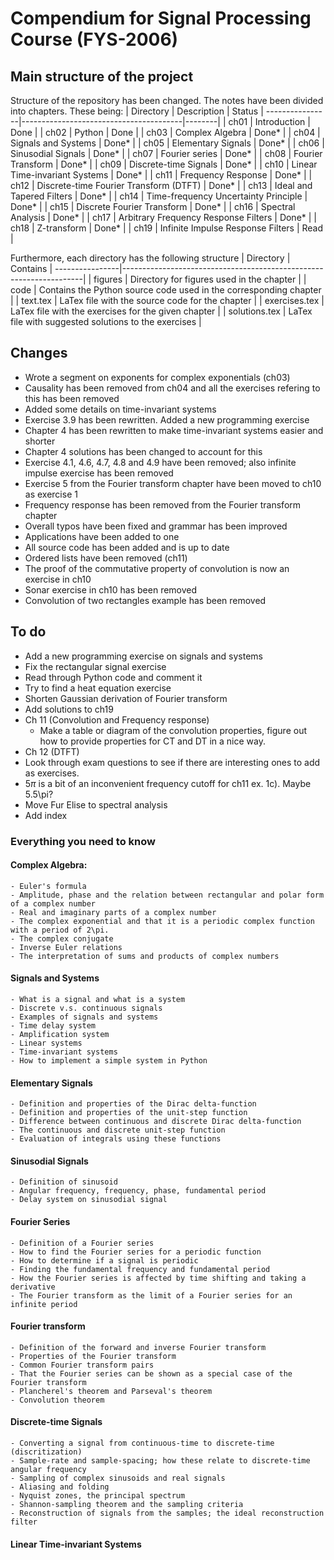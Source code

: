 # Compendium for Signal Processing Course (FYS-2006)

## Main structure of the project
Structure of the repository has been changed. The notes have been divided into chapters. These being:
| Directory     | Description                            | Status |
----------------|----------------------------------------|--------|
| ch01          | Introduction                           | Done   |
| ch02          | Python                                 | Done   |
| ch03          | Complex Algebra                        | Done*  |
| ch04          | Signals and Systems                    | Done*  |
| ch05          | Elementary Signals                     | Done*  |
| ch06          | Sinusodial Signals                     | Done*  |
| ch07          | Fourier series                         | Done*  |
| ch08          | Fourier Transform                      | Done*  |
| ch09          | Discrete-time Signals                  | Done*  |
| ch10          | Linear Time-invariant Systems          | Done*  |
| ch11          | Frequency Response                     | Done*  |
| ch12          | Discrete-time Fourier Transform (DTFT) | Done*  |
| ch13          | Ideal and Tapered Filters              | Done*  |
| ch14          | Time-frequency Uncertainty Principle   | Done*  |
| ch15          | Discrete Fourier Transform             | Done*  |
| ch16          | Spectral Analysis                      | Done*  |
| ch17          | Arbitrary Frequency Response Filters   | Done*  |
| ch18          | Z-transform                            | Done*  |
| ch19          | Infinite Impulse Response Filters      | Read   |

Furthermore, each directory has the following structure
| Directory     | Contains                                                           |
----------------|--------------------------------------------------------------------|
| figures       | Directory for figures used in the chapter                          |
| code          | Contains the Python source code used in the corresponding chapter  |
| text.tex      | LaTex file with the source code for the chapter                    |
| exercises.tex | LaTex file with the exercises for the given chapter                |
| solutions.tex | LaTex file with suggested solutions to the exercises               |

## Changes
- Wrote a segment on exponents for complex exponentials (ch03)
- Causality has been removed from ch04 and all the exercises refering to this has been removed
- Added some details on time-invariant systems
- Exercise 3.9 has been rewritten. Added a new programming exercise
- Chapter 4 has been rewritten to make time-invariant systems easier and shorter
- Chapter 4 solutions has been changed to account for this
- Exercise 4.1, 4.6, 4.7, 4.8 and 4.9 have been removed; also infinite impulse exercise has been removed
- Exercise 5 from the Fourier transform chapter have been moved to ch10 as exercise 1
- Frequency response has been removed from the Fourier transform chapter
- Overall typos have been fixed and grammar has been improved
- Applications have been added to one 
- All source code has been added and is up to date
- Ordered lists have been removed (ch11)
- The proof of the commutative property of convolution is now an exercise in ch10
- Sonar exercise in ch10 has been removed
- Convolution of two rectangles example has been removed

## To do
- Add a new programming exercise on signals and systems
- Fix the rectangular signal exercise
- Read through Python code and comment it
- Try to find a heat equation exercise
- Shorten Gaussian derivation of Fourier transform
- Add solutions to ch19
- Ch 11 (Convolution and Frequency response)
  - Make a table or diagram of the convolution properties, figure out how to provide properties for CT and DT in a nice way.
- Ch 12 (DTFT)
- Look through exam questions to see if there are interesting ones to add as exercises.
- $5\pi$ is a bit of an inconvenient frequency cutoff for ch11 ex. 1c). Maybe 5.5\pi?
- Move Fur Elise to spectral analysis
- Add index

### Everything you need to know
#### Complex Algebra:
    - Euler's formula
    - Amplitude, phase and the relation between rectangular and polar form of a complex number
    - Real and imaginary parts of a complex number
    - The complex exponential and that it is a periodic complex function with a period of 2\pi. 
    - The complex conjugate
    - Inverse Euler relations
    - The interpretation of sums and products of complex numbers

#### Signals and Systems
    - What is a signal and what is a system
    - Discrete v.s. continuous signals
    - Examples of signals and systems
    - Time delay system
    - Amplification system
    - Linear systems
    - Time-invariant systems
    - How to implement a simple system in Python

#### Elementary Signals
    - Definition and properties of the Dirac delta-function
    - Definition and properties of the unit-step function
    - Difference between continuous and discrete Dirac delta-function
    - The continuous and discrete unit-step function
    - Evaluation of integrals using these functions

#### Sinusodial Signals
    - Definition of sinusoid
    - Angular frequency, frequency, phase, fundamental period
    - Delay system on sinusodial signal

#### Fourier Series
    - Definition of a Fourier series
    - How to find the Fourier series for a periodic function
    - How to determine if a signal is periodic
    - Finding the fundamental frequency and fundamental period
    - How the Fourier series is affected by time shifting and taking a derivative
    - The Fourier transform as the limit of a Fourier series for an infinite period

#### Fourier transform
    - Definition of the forward and inverse Fourier transform
    - Properties of the Fourier transform
    - Common Fourier transform pairs
    - That the Fourier series can be shown as a special case of the Fourier transform
    - Plancherel's theorem and Parseval's theorem
    - Convolution theorem

#### Discrete-time Signals
    - Converting a signal from continuous-time to discrete-time (discritization)
    - Sample-rate and sample-spacing; how these relate to discrete-time angular frequency
    - Sampling of complex sinusoids and real signals
    - Aliasing and folding
    - Nyquist zones, the principal spectrum
    - Shannon-sampling theorem and the sampling criteria
    - Reconstruction of signals from the samples; the ideal reconstruction filter

#### Linear Time-invariant Systems
